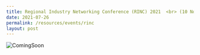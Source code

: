 ```yaml
---
title: Regional Industry Networking Conference (RINC) 2021  <br> (10 Nov 2021)
date: 2021-07-26
permalink: /resources/events/rinc
layout: post
---
```

![ComingSoon](/images/banners-and-logos/Website%20Event%20Placeholder.png)